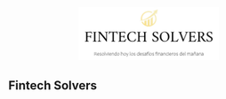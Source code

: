 <div style="text-align:center;">
  <img src="banner.png" alt="Banner de la empresa" style="width: 50%;">
</div>

<h2>Fintech Solvers</h2>
